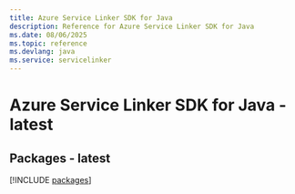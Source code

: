 ```yaml
---
title: Azure Service Linker SDK for Java
description: Reference for Azure Service Linker SDK for Java
ms.date: 08/06/2025
ms.topic: reference
ms.devlang: java
ms.service: servicelinker
---
```

# Azure Service Linker SDK for Java - latest
## Packages - latest
[!INCLUDE [packages](service-linker-index.md)]